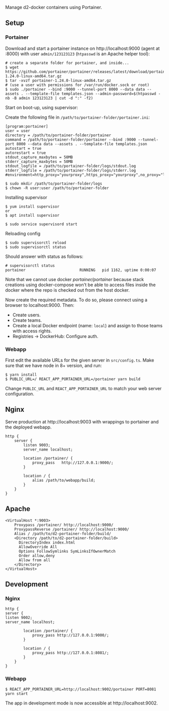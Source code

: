 Manage d2-docker containers using Portainer.

## Setup

### Portainer

Download and start a portainer instance on http://localhost:9000 (agent at :8000) with user `admin/123123123` (`htpasswd` is an Apache helper tool):

```
# create a separate folder for portainer, and inside...
$ wget https://github.com/portainer/portainer/releases/latest/download/portainer-1.24.0-linux-amd64.tar.gz
$ tar -xvzf portainer-1.24.0-linux-amd64.tar.gz
# (use a user with permissions for /var/run/docker.sock or root)
$ sudo ./portainer --bind :9000 --tunnel-port 8000 --data data --assets . --template-file templates.json --admin-password=$(htpasswd -nb -B admin 123123123 | cut -d ":" -f2)
```

Start on boot-up, using supervisor:

Create the following file in `/path/to/portainer-folder/portainer.ini`:

```
[program:portainer]
user = user
directory = /path/to/portainer-folder/portainer
command = /path/to/portainer-folder/portainer --bind :9000 --tunnel-port 8000 --data data --assets . --template-file templates.json
autostart = true
autorestart = true
stdout_capture_maxbytes = 50MB
stderr_capture_maxbytes = 50MB
stdout_logfile = /path/to/portainer-folder/logs/stdout.log
stderr_logfile = /path/to/portainer-folder/logs/stderr.log
#environment=http_proxy="yourproxy",https_proxy="yourproxy",no_proxy="localhost,127.0.0.1"
```

```
$ sudo mkdir /path/to/portainer-folder/logs
$ chown -R user:user /path/to/portainer-folder
```

Installing supervisor

```
$ yum install supervisor
or
$ apt install supervisor

$ sudo service supervisord start
```

Reloading config

```
$ sudo supervisorctl reload
$ sudo supervisorctl status
```

Should answer with status as follows:

```
# supervisorctl status
portainer                        RUNNING   pid 1162, uptime 0:00:07
```

Note that we cannot use docker _portainer/portainer_ because stack creations using docker-compose won't be able to access files inside the docker where the repo is checked out from the host docker.

Now create the required metadata. To do so, please connect using a browser to localhost:9000. Then:

-   Create users.
-   Create teams.
-   Create a local Docker endpoint (name: `local`) and assign to those teams with access rights.
-   Registries -> DockerHub: Configure auth.

### Webapp

First edit the available URLs for the given server in `src/config.ts`. Make sure that we have node in 8+ version, and run:

```
$ yarn install
$ PUBLIC_URL=/ REACT_APP_PORTAINER_URL=/portainer yarn build
```

Change `PUBLIC_URL` and `REACT_APP_PORTAINER_URL` to match your web server configuration.

## Nginx

Serve production at http://localhost:9003 with wrappings to portainer and the deployed webapp.

```
http {
    server {
        listen 9003;
        server_name localhost;

        location /portainer/ {
            proxy_pass   http://127.0.0.1:9000/;
        }

        location / {
            alias /path/to/webapp/build;
        }
    }
}
```

## Apache

```
<VirtualHost *:9003>
    Proxypass /portainer/ http://localhost:9000/
    ProxypassReverse /portainer/ http://localhost:9000/
    Alias / /path/to/d2-portainer-folder/build/
    <Directory /path/to/d2-portainer-folder/build>
      DirectoryIndex index.html
      AllowOverride All
      Options FollowSymlinks SymLinksIfOwnerMatch
      Order allow,deny
      Allow from all
    </Directory>
</VirtualHost>
```

## Development

### Nginx

```
http {
server {
listen 9002;
server_name localhost;

        location /portainer/ {
            proxy_pass http://127.0.0.1:9000/;
        }

        location / {
            proxy_pass http://127.0.0.1:8081/;
        }
    }
}
```

### Webapp

```
$ REACT_APP_PORTAINER_URL=http://localhost:9002/portainer PORT=8081 yarn start
```

The app in development mode is now accessible at http://localhost:9002.
